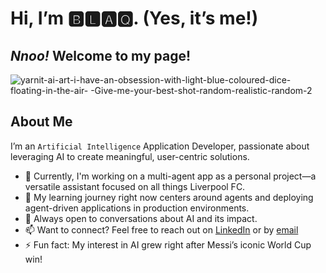 # **Hi, I’m 🅱🅻🅰🆀. (Yes, it’s me!)**
## *Nnoo!* Welcome to my page!

![yarnit-ai-art-i-have-an-obsession-with-light-blue-coloured-dice-floating-in-the-air- -Give-me-your-best-shot-random-realistic-random-2](https://github.com/user-attachments/assets/9df9f1dd-f3ea-43e6-911e-852620478fb9)


## **About Me**

I’m an ```Artificial Intelligence``` Application Developer, passionate about leveraging AI to create meaningful, user-centric solutions.

* 🔭 Currently, I'm working on a multi-agent app as a personal project—a versatile assistant focused on all things Liverpool FC.
* 🌱 My learning journey right now centers around agents and deploying agent-driven applications in production environments.
* 💬 Always open to conversations about AI and its impact.
* 📫 Want to connect? Feel free to reach out on [LinkedIn](https://www.linkedin.com/in/chinonsoodiaka/) or by [email](mailto:chinonsoodiaka@gmail.com)
* ⚡ Fun fact: My interest in AI grew right after Messi’s iconic World Cup win!
